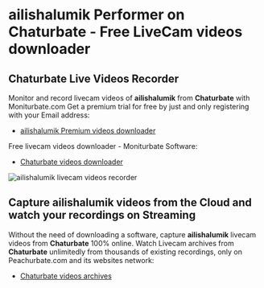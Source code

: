 # ailishalumik Performer on Chaturbate - Free LiveCam videos downloader

## Chaturbate Live Videos Recorder

Monitor and record livecam videos of **ailishalumik** from **Chaturbate** with Moniturbate.com
Get a premium trial for free by just and only registering with your Email address:
* [ailishalumik Premium videos downloader](https://moniturbate.com/request-demo-licence-key.html)

Free livecam videos downloader - Moniturbate Software:
* [Chaturbate videos downloader](https://moniturbate.com/moniturbate-download-software.html)

![ailishalumik livecam videos recorder](https://peachurnet.com/templates/moniturbate-software.png)


## Capture ailishalumik videos from the Cloud and watch your recordings on Streaming

Without the need of downloading a software, capture **ailishalumik** livecam videos from **Chaturbate** 100% online.
Watch Livecam archives from **Chaturbate** unlimitedly from thousands of existing recordings, only on Peachurbate.com and its websites network:
* [Chaturbate videos archives](https://peachurnet.com/)